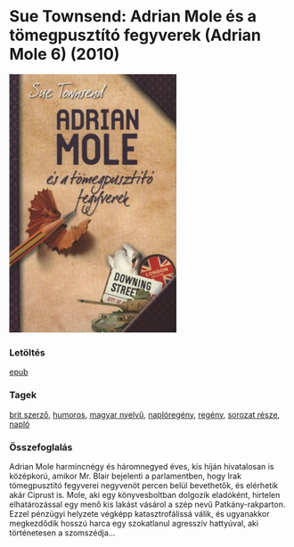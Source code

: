 # <a name="id_1456">Sue Townsend: Adrian Mole és a tömegpusztító fegyverek (Adrian Mole 6) (2010)</a>
<img src="https://github.com/BercziSandor/calibre_lib/raw/main/libs/main/Sue%20Townsend/Adrian%20Mole%20es%20a%20tomegpusztito%20fegy%20%281456%29/cover.jpg" alt="cover" width="300"/>

### Letöltés
[epub](https://github.com/BercziSandor/calibre_lib/raw/main/libs/main/Sue%20Townsend/Adrian%20Mole%20es%20a%20tomegpusztito%20fegy%20%281456%29/Adrian%20Mole%20es%20a%20tomegpusztito%20-%20Sue%20Townsend.epub)

### Tagek
[brit szerző](https://github.com/berczisandor/calibre_lib/libs/main/blob/main/_tags/brit%20szerz%c5%91.md), [humoros](https://github.com/berczisandor/calibre_lib/libs/main/blob/main/_tags/humoros.md), [magyar nyelvű](https://github.com/berczisandor/calibre_lib/libs/main/blob/main/_tags/magyar%20nyelv%c5%b1.md), [naplóregény](https://github.com/berczisandor/calibre_lib/libs/main/blob/main/_tags/napl%c3%b3reg%c3%a9ny.md), [regény](https://github.com/berczisandor/calibre_lib/libs/main/blob/main/_tags/reg%c3%a9ny.md), [sorozat része](https://github.com/berczisandor/calibre_lib/libs/main/blob/main/_tags/sorozat%20r%c3%a9sze.md), [napló](https://github.com/berczisandor/calibre_lib/libs/main/blob/main/_tags/napl%c3%b3.md)

### Összefoglalás
<div>
<p>Adrian Mole harmincnégy és háromnegyed éves, kis híján hivatalosan is középkorú, amikor Mr. Blair bejelenti a parlamentben, hogy Irak tömegpusztító fegyverei negyvenöt percen belül bevethetők, és elérhetik akár Ciprust is. Mole, aki egy könyvesboltban dolgozik eladóként, hirtelen elhatározással egy menő kis lakást vásárol a szép nevű Patkány-rakparton. Ezzel pénzügyi helyzete végképp katasztrofálissá válik, és ugyanakkor megkezdődik hosszú harca egy szokatlanul agresszív hattyúval, aki történetesen a szomszédja…</p></div>


